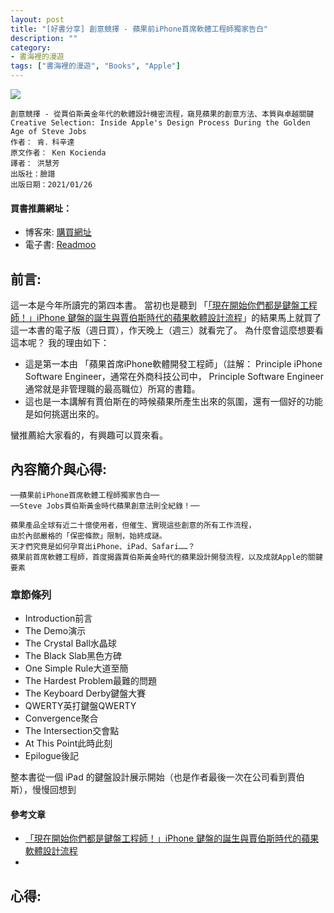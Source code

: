 ```yaml
---
layout: post
title: "[好書分享] 創意競擇 - 蘋果前iPhone首席軟體工程師獨家告白"
description: ""
category: 
- 書海裡的漫遊
tags: ["書海裡的漫遊", "Books", "Apple"]
---
```


<div><a href="http://moo.im/a/hnDRSU" title="創意競擇"><img src="https://cdn.readmoo.com/cover/li/fabfqk9_210x315.jpg?v=0"></a></div>


```
創意競擇 - 從賈伯斯黃金年代的軟體設計機密流程，窺見蘋果的創意方法、本質與卓越關鍵
Creative Selection: Inside Apple's Design Process During the Golden Age of Steve Jobs
作者： 肯．科辛達  
原文作者： Ken Kocienda  
譯者： 洪慧芳  
出版社：臉譜 
出版日期：2021/01/26 
```

#### 買書推薦網址：

- 博客來: [購買網址](https://www.books.com.tw/exep/assp.php/kkdailin/products/0010881518?sloc=main&utm_source=kkdailin&utm_medium=ap-books&utm_content=recommend&utm_campaign=ap-202103)
- 電子書: [Readmoo](http://moo.im/a/hnDRSU)

## 前言:

這一本是今年所讀完的第四本書。 當初也是聽到 「[「現在開始你們都是鍵盤工程師！」iPhone 鍵盤的誕生與賈伯斯時代的蘋果軟體設計流程](https://podcast.starrocket.io/97)」的結果馬上就買了這一本書的電子版（週日買），作天晚上（週三）就看完了。 為什麼會這麼想要看這本呢？ 我的理由如下：

- 這是第一本由 「蘋果首席iPhone軟體開發工程師」（註解： Principle iPhone Software Engineer，通常在外商科技公司中， Principle Software Engineer 通常就是非管理職的最高職位）所寫的書籍。
- 這也是一本講解有賈伯斯在的時候蘋果所產生出來的氛圍，還有一個好的功能是如何挑選出來的。

蠻推薦給大家看的，有興趣可以買來看。




## 內容簡介與心得:

```
──蘋果前iPhone首席軟體工程師獨家告白──
──Steve Jobs賈伯斯黃金時代蘋果創意法則全紀錄！──

蘋果產品全球有近二十億使用者，但催生、實現這些創意的所有工作流程，
由於內部嚴格的「保密條款」限制，始終成謎。
天才們究竟是如何孕育出iPhone、iPad、Safari……？
蘋果前首席軟體工程師，首度揭露賈伯斯黃金時代的蘋果設計開發流程，以及成就Apple的關鍵要素
```

### 章節條列

- Introduction前言
- The Demo演示
- The Crystal Ball水晶球
- The Black Slab黑色方碑
- One Simple Rule大道至簡
- The Hardest Problem最難的問題
- The Keyboard Derby鍵盤大賽
- QWERTY英打鍵盤QWERTY
- Convergence聚合
- The Intersection交會點
- At This Point此時此刻
- Epilogue後記

整本書從一個 iPad 的鍵盤設計展示開始（也是作者最後一次在公司看到賈伯斯），慢慢回想到




#### 參考文章

- [「現在開始你們都是鍵盤工程師！」iPhone 鍵盤的誕生與賈伯斯時代的蘋果軟體設計流程](https://podcast.starrocket.io/97)
- 

## 心得:

